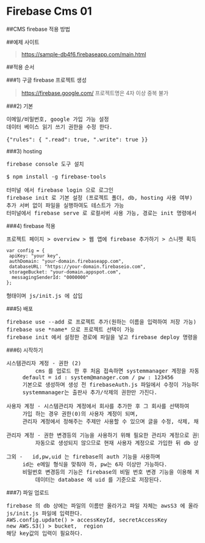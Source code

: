 # Firebase Cms 01

##CMS firebase 적용 방법

##예제 사이트
>https://sample-db4f6.firebaseapp.com/main.html

##적용 순서

###1) 구글 firebase 프로젝트 생성
>https://firebase.google.com/
>프로젝트명은 4자 이상 중복 불가

###2) 기본
<pre>
이메일/비밀번호, google 가입 가능 설정
데이터 베이스 읽기 쓰기 권한을 수정 한다.

{"rules": { ".read": true, ".write": true }}
</pre>

###3) hosting 
<pre>
firebase console 도구 설치

$ npm install -g firebase-tools

터미널 에서 firebase login 으로 로그인
firebase init 로 기본 설정 (프로젝트 폴더, db, hosting 사용 여부)
추가 서버 없이 파일을 실행하여도 테스트가 가능
터미널에서 firebase serve 로 로컬서버 사용 가능, 경로는 init 명령에서 선택한 폴더
</pre>

###4) firebase 적용
<pre>
프로젝트 페이지 > overview > 웹 앱에 firebase 추가하기 > 스니펫 획득
<code>
var config = {
 apiKey: "your key",
 authDomain: "your-domain.firebaseapp.com",
 databaseURL: "https://your-domain.firebaseio.com",
 storageBucket: "your-domain.appspot.com",
  messagingSenderId: "0000000"
};
</code>
형태이며 js/init.js 에 삽입
</pre>

###5) 배포
<pre>
firebase use --add 로 프로젝트 추가(원하는 이름을 입력하여 저장 가능)
firebase use *name* 으로 프로젝트 선택이 가능
firebase init 에서 설정한 경로에 파일을 넣고 firebase deploy 명령을 사용
</pre>

###6) 시작하기
<pre>
시스템관리자 계정 - 권한 (2)
    	 cms 를 업로드 한 후 처음 접속하면 systemmanager 계정을 자동으로 생성한다 
	 default = id : system@manager.com / pw : 123456 
  	 기본으로 생성하며 생성 전 firebaseAuth.js 파일에서 수정이 가능하다.
   	 systemmanager는 출판사 추가/삭제의 권한만 가진다.

사용자 계정 - 시스템관리자 계정에서 회사를 추가한 후 그 회사를 선택하여
  	 가입 하는 경우 권한(0)의 사용자 계정이 되며,
	 관리자 계정에서 정해주는 주제만 사용할 수 있으며 글을 수정, 삭제, 채팅 을 할 수 있다.

관리자 계정 - 권한 변경등의 기능을 사용하기 위해 필요한 관리자 계정으로 권한(1)을 가진다.
    	 자동으로 생성되지 않으므로 현재 사용자 계정으로 가입한 뒤 db 상에서 수동으로 권한을 부여해 줘야 한다.

그외 -   id,pw,uid 는 firebase의 auth 기능을 사용하며
   	 id는 e메일 형식을 맞춰야 하, pw는 6자 이상만 가능하다.
   	 비밀번호 변경등의 기능은 firebase의 비밀 번호 변경 기능을 이용해 제작해야 한다.
    	 데이터는 database 에 uid 를 기준으로 저장된다.
</pre>

###7) 파일 업로드
<pre>
firebase 의 db 상에는 파일의 이름만 올라가고 파일 자체는 awsS3 에 올라간다.
js/init.js 파일에 입력한다.
AWS.config.update() > accessKeyId, secretAccessKey 
new AWS.S3() > bucket,  region
해당 key값의 입력이 필요하다.
</pre>
